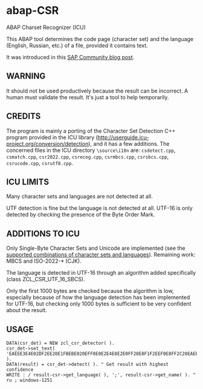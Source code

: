 # abap-CSR
ABAP Charset Recognizer (ICU)

This ABAP tool determines the code page (character set) and the language (English, Russian, etc.) of a file, provided it contains text.

It was introduced in this [SAP Community blog post](https://blogs.sap.com/?p=890574).

## WARNING

It should not be used productively because the result can be incorrect. A human must validate the result. It's just a tool to help temporarily.

## CREDITS

The program is mainly a porting of the Character Set Detection C++ program provided in the ICU library (http://userguide.icu-project.org/conversion/detection), and it has a few additions. The concerned files in the ICU directory `\source\i18n` are: `csdetect.cpp`, `csmatch.cpp`, `csr2022.cpp`, `csrecog.cpp`, `csrmbcs.cpp`, `csrsbcs.cpp`, `csrucode.cpp`, `csrutf8.cpp`.

## ICU LIMITS

Many character sets and languages are not detected at all.

UTF detection is fine but the language is not detected at all. UTF-16 is only detected by checking the presence of the Byte Order Mark.

## ADDITIONS TO ICU

Only Single-Byte Character Sets and Unicode are implemented (see the [supported combinations of character sets and languages](https://github.com/sandraros/abap-CSR/blob/master/List%20of%20supported%20character%20sets%20and%20languages.md)). Remaining work: MBCS and ISO-2022-* (CJK).

The language is detected in UTF-16 through an algorithm added specifically (class ZCL_CSR_UTF_16_SBCS).

Only the first 1000 bytes are checked because the algorithm is low, especially because of how the language detection has been implemented for UTF-16, but checking only 1000 bytes is sufficient to be very confident about the result.

## USAGE 

    DATA(csr_det) = NEW zcl_csr_detector( ).
    csr_det->set_text( 'EAEEE3E4E02DF2EE20E1FBEBE020EFF0E0E2E4E8E2E0FF20E8F1F2EEF0E8FF2C20EAEEF2EEF0F3FE20EBFEE4E820EDE520E7EDE0EBE8' ).
    DATA(result) = csr_det->detect( ). " Get result with highest confidence
    WRITE : / result-csr->get_language( ), ';', result-csr->get_name( ). " ru ; windows-1251
